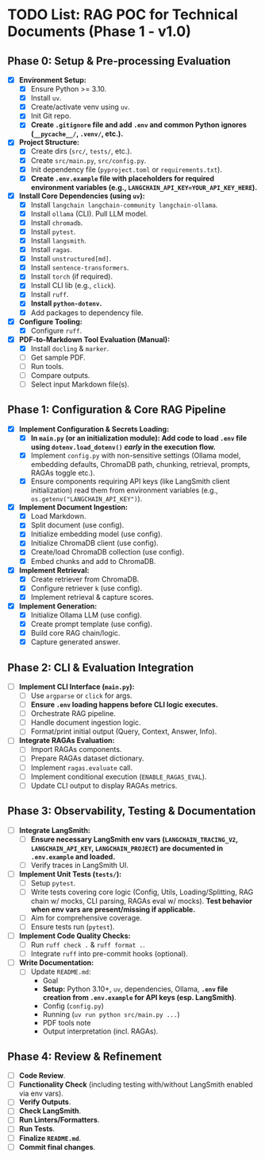 # TODO List: RAG POC for Technical Documents (Phase 1 - v1.0)

## Phase 0: Setup & Pre-processing Evaluation

-   [x] **Environment Setup:**
    -   [x] Ensure Python >= 3.10.
    -   [x] Install `uv`.
    -   [x] Create/activate venv using `uv`.
    -   [x] Init Git repo.
    -   [x] **Create `.gitignore` file and add `.env` and common Python ignores (`__pycache__/`, `.venv/`, etc.).**
-   [x] **Project Structure:**
    -   [x] Create dirs (`src/`, `tests/`, etc.).
    -   [x] Create `src/main.py`, `src/config.py`.
    -   [x] Init dependency file (`pyproject.toml` or `requirements.txt`).
    -   [x] **Create `.env.example` file with placeholders for required environment variables (e.g., `LANGCHAIN_API_KEY=YOUR_API_KEY_HERE`).**
-   [x] **Install Core Dependencies (using `uv`):**
    -   [x] Install `langchain langchain-community langchain-ollama`.
    -   [x] Install `ollama` (CLI). Pull LLM model.
    -   [x] Install `chromadb`.
    -   [x] Install `pytest`.
    -   [x] Install `langsmith`.
    -   [x] Install `ragas`.
    -   [x] Install `unstructured[md]`.
    -   [x] Install `sentence-transformers`.
    -   [x] Install `torch` (if required).
    -   [x] Install CLI lib (e.g., `click`).
    -   [x] Install `ruff`.
    -   [x] **Install `python-dotenv`.**
    -   [x] Add packages to dependency file.
-   [x] **Configure Tooling:**
    -   [x] Configure `ruff`.
-   [x] **PDF-to-Markdown Tool Evaluation (Manual):**
    -   [x] Install `docling` & `marker`.
    -   [ ] Get sample PDF.
    -   [ ] Run tools.
    -   [ ] Compare outputs.
    -   [ ] Select input Markdown file(s).

## Phase 1: Configuration & Core RAG Pipeline

-   [x] **Implement Configuration & Secrets Loading:**
    -   [x] **In `main.py` (or an initialization module): Add code to load `.env` file using `dotenv.load_dotenv()` *early* in the execution flow.**
    -   [x] Implement `config.py` with non-sensitive settings (Ollama model, embedding defaults, ChromaDB path, chunking, retrieval, prompts, RAGAs toggle etc.).
    -   [x] Ensure components requiring API keys (like LangSmith client initialization) read them from environment variables (e.g., `os.getenv("LANGCHAIN_API_KEY")`).
-   [x] **Implement Document Ingestion:**
    -   [x] Load Markdown.
    -   [x] Split document (use config).
    -   [x] Initialize embedding model (use config).
    -   [x] Initialize ChromaDB client (use config).
    -   [x] Create/load ChromaDB collection (use config).
    -   [x] Embed chunks and add to ChromaDB.
-   [x] **Implement Retrieval:**
    -   [x] Create retriever from ChromaDB.
    -   [x] Configure retriever `k` (use config).
    -   [x] Implement retrieval & capture scores.
-   [x] **Implement Generation:**
    -   [x] Initialize Ollama LLM (use config).
    -   [x] Create prompt template (use config).
    -   [x] Build core RAG chain/logic.
    -   [x] Capture generated answer.

## Phase 2: CLI & Evaluation Integration

-   [ ] **Implement CLI Interface (`main.py`):**
    -   [ ] Use `argparse` or `click` for args.
    -   [ ] **Ensure `.env` loading happens before CLI logic executes.**
    -   [ ] Orchestrate RAG pipeline.
    -   [ ] Handle document ingestion logic.
    -   [ ] Format/print initial output (Query, Context, Answer, Info).
-   [ ] **Integrate RAGAs Evaluation:**
    -   [ ] Import RAGAs components.
    -   [ ] Prepare RAGAs dataset dictionary.
    *   [ ] Implement `ragas.evaluate` call.
    *   [ ] Implement conditional execution (`ENABLE_RAGAS_EVAL`).
    *   [ ] Update CLI output to display RAGAs metrics.

## Phase 3: Observability, Testing & Documentation

-   [ ] **Integrate LangSmith:**
    -   [ ] **Ensure necessary LangSmith env vars (`LANGCHAIN_TRACING_V2`, `LANGCHAIN_API_KEY`, `LANGCHAIN_PROJECT`) are documented in `.env.example` and loaded.**
    -   [ ] Verify traces in LangSmith UI.
-   [ ] **Implement Unit Tests (`tests/`):**
    -   [ ] Setup `pytest`.
    -   [ ] Write tests covering core logic (Config, Utils, Loading/Splitting, RAG chain w/ mocks, CLI parsing, RAGAs eval w/ mocks). **Test behavior when env vars are present/missing if applicable.**
    -   [ ] Aim for comprehensive coverage.
    -   [ ] Ensure tests run (`pytest`).
-   [ ] **Implement Code Quality Checks:**
    -   [ ] Run `ruff check .` & `ruff format .`.
    -   [ ] Integrate `ruff` into pre-commit hooks (optional).
-   [ ] **Write Documentation:**
    -   [ ] Update `README.md`:
        -   Goal
        -   **Setup:** Python 3.10+, `uv`, dependencies, Ollama, **`.env` file creation from `.env.example` for API keys (esp. LangSmith)**.
        -   Config (`config.py`)
        -   Running (`uv run python src/main.py ...`)
        -   PDF tools note
        -   Output interpretation (incl. RAGAs).

## Phase 4: Review & Refinement

-   [ ] **Code Review**.
-   [ ] **Functionality Check** (including testing with/without LangSmith enabled via env vars).
-   [ ] **Verify Outputs**.
-   [ ] **Check LangSmith**.
-   [ ] **Run Linters/Formatters**.
-   [ ] **Run Tests**.
-   [ ] **Finalize `README.md`**.
-   [ ] **Commit final changes**.